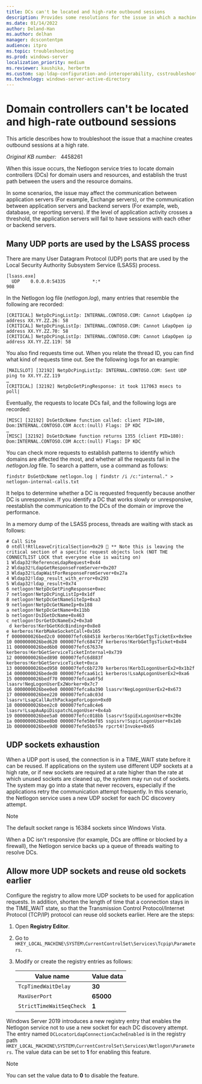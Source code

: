 ```yaml
---
title: DCs can't be located and high-rate outbound sessions
description: Provides some resolutions for the issue in which a machine creates outbound sessions at a high rate. When this issue occurs, the Netlogon service can't locate DCs and many UDP ports are used by the LSASS process.
ms.date: 01/14/2022
author: Deland-Han
ms.author: delhan
manager: dcscontentpm
audience: itpro
ms.topic: troubleshooting
ms.prod: windows-server
localization_priority: medium
ms.reviewer: kaushika, herbertm
ms.custom: sap:ldap-configuration-and-interoperability, csstroubleshoot
ms.technology: windows-server-active-directory
---
```

# Domain controllers can't be located and high-rate outbound sessions

This article describes how to troubleshoot the issue that a machine creates outbound sessions at a high rate.

_Original KB number:_ &nbsp; 4458261

When this issue occurs, the Netlogon service tries to locate domain controllers (DCs) for domain users and resources, and establish the trust path between the users and the resource domains.  

In some scenarios, the issue may affect the communication between application servers (For example, Exchange servers), or the communication between application servers and backend servers (For example, web, database, or reporting servers). If the level of application activity crosses a threshold, the application servers will fail to have sessions with each other or backend servers.

## Many UDP ports are used by the LSASS process

There are many User Datagram Protocol (UDP) ports that are used by the Local Security Authority Subsystem Service (LSASS) process.

```output
[lsass.exe]
  UDP    0.0.0.0:54335          *:*                                    908
```

In the Netlogon log file (*netlogon.log*), many entries that resemble the following are recorded:

```output
[CRITICAL] NetpDcPingListIp: INTERNAL.CONTOSO.COM: Cannot LdapOpen ip address XX.YY.ZZ.26: 58 
[CRITICAL] NetpDcPingListIp: INTERNAL.CONTOSO.COM: Cannot LdapOpen ip address XX.YY.ZZ.70: 58 
[CRITICAL] NetpDcPingListIp: INTERNAL.CONTOSO.COM: Cannot LdapOpen ip address XX.YY.ZZ.119: 58 
```

You also find requests time out. When you relate the thread ID, you can find what kind of requests time out. See the following logs for an example:

```output
[MAILSLOT] [32192] NetpDcPingListIp: INTERNAL.CONTOSO.COM: Sent UDP ping to XX.YY.ZZ.119
…
[CRITICAL] [32192] NetpDcGetPingResponse: it took 117063 msecs to poll| 
```

Eventually, the requests to locate DCs fail, and the following logs are recorded:

```output
[MISC] [32192] DsGetDcName function called: client PID=180, Dom:INTERNAL.CONTOSO.COM Acct:(null) Flags: IP KDC  
… 
[MISC] [32192] DsGetDcName function returns 1355 (client PID=180): Dom:INTERNAL.CONTOSO.COM Acct:(null) Flags: IP KDC 
```

You can check more requests to establish patterns to identify which domains are affected the most, and whether all the requests fail in the *netlogon.log* file. To search a pattern, use a command as follows:

```console
findstr DsGetDcName netlogon.log | findstr /i /c:"internal." > netlogon-internal-calls.txt
```

It helps to determine whether a DC is requested frequently because another DC is unresponsive. If you identify a DC that works slowly or unresponsive, reestablish the communication to the DCs of the domain or improve the performance.

In a memory dump of the LSASS process, threads are waiting with stack as follows:

```output
# Call Site
0 ntdll!RtlLeaveCriticalSection+0x29  ** Note this is leaving the critical section of a specific request objects lock (NOT THE CONNECTLIST LOCK that everyone else is waiting on)
1 Wldap32!ReferenceLdapRequest+0x44
2 Wldap32!LdapGetResponseFromServer+0x207
3 Wldap32!LdapWaitForResponseFromServer+0x27a
4 Wldap32!ldap_result_with_error+0x293
5 Wldap32!ldap_result+0x74
6 netlogon!NetpDcGetPingResponse+0xec
7 netlogon!NetpDcPingListIp+0x1df
8 netlogon!NetpDcGetNameSiteIp+0xa3
9 netlogon!NetpDcGetNameIp+0x188
a netlogon!NetpDcGetName+0x11bb
b netlogon!DsIGetDcName+0x463
c netlogon!DsrGetDcNameEx2+0x3a0 
 d kerberos!KerbGetKdcBinding+0x8e8
e kerberos!KerbMakeSocketCall+0x165
f 0000000026bed2c0 000007fefc684518 kerberos!KerbGetTgsTicketEx+0x9ee
10 0000000026bed620 000007fefc68472f kerberos!KerbGetTgsTicket+0x84
11 0000000026bed6b0 000007fefc67637e kerberos!KerbGetServiceTicketInternal+0x739
12 0000000026bed890 000007fefc6d883f kerberos!KerbGetServiceTicket+0xca
13 0000000026bed950 000007fefc6b7270 kerberos!KerbILogonUserEx2+0x1b2f
14 0000000026beded0 000007fefcaa61c1 kerberos!LsaApLogonUserEx2+0xa6
15 0000000026bedf70 000007fefcaa6f5d lsasrv!NegLogonUserEx2Worker+0x7c7
16 0000000026bee0e0 000007fefca8a390 lsasrv!NegLogonUserEx2+0x673
17 0000000026bee220 000007fefca8c03d lsasrv!LsapCallAuthPackageForLogon+0xd0
18 0000000026bee2c0 000007fefca8c4e6 lsasrv!LsapAuApiDispatchLogonUser+0x4ab
19 0000000026bee5a0 000007fefcc018bb lsasrv!SspiExLogonUser+0x20e
1a 0000000026bee8b0 000007fefe50ef85 sspisrv!SspirLogonUser+0x1eb
1b 0000000026bee9d0 000007fefe5bb57e rpcrt4!Invoke+0x65 
```

## UDP sockets exhaustion

When a UDP port is used, the connection is in a TIME_WAIT state before it can be reused. If applications on the system use different UDP sockets at a high rate, or if new sockets are required at a rate higher than the rate at which unused sockets are cleaned up, the system may run out of sockets. The system may go into a state that never recovers, especially if the applications retry the communication attempt frequently. In this scenario, the Netlogon service uses a new UDP socket for each DC discovery attempt.

> [!NOTE]
> The default socket range is 16384 sockets since Windows Vista.

When a DC isn't responsive (for example, DCs are offline or blocked by a firewall), the Netlogon service backs up a queue of threads waiting to resolve DCs.

## Allow more UDP sockets and reuse old sockets earlier

Configure the registry to allow more UDP sockets to be used for application requests. In addition, shorten the length of time that a connection stays in the TIME_WAIT state, so that the Transmission Control Protocol/Internet Protocol (TCP/IP) protocol can reuse old sockets earlier. Here are the steps:

1. Open **Registry Editor**.
2. Go to `HKEY_LOCAL_MACHINE\SYSTEM\CurrentControlSet\Services\Tcpip\Parameters`.
3. Modify or create the registry entries as follows:

    |Value name  |Value data  |
    |---------|---------|
    |`TcpTimedWaitDelay`     |**30**         |
    |`MaxUserPort`     |**65000**         |
    |`StrictTimeWaitSeqCheck`     |**1**         |

Windows Server 2019 introduces a new registry entry that enables the Netlogon service not to use a new socket for each DC discovery attempt. The entry named `DCLocatorLdapConnectionCacheEnabled` is in the registry path `HKEY_LOCAL_MACHINE\SYSTEM\CurrentControlSet\Services\Netlogon\Parameters`. The value data can be set to **1** for enabling this feature.

> [!NOTE]
> You can set the value data to **0** to disable the feature.
